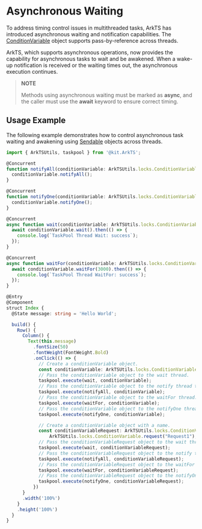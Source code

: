 # Asynchronous Waiting

To address timing control issues in multithreaded tasks, ArkTS has introduced asynchronous waiting and notification capabilities. The [ConditionVariable](../reference/apis-arkts/js-apis-arkts-utils.md#conditionvariable18) object supports pass-by-reference across threads.

ArkTS, which supports asynchronous operations, now provides the capability for asynchronous tasks to wait and be awakened. When a wake-up notification is received or the waiting times out, the asynchronous execution continues.

> **NOTE**
>
> Methods using asynchronous waiting must be marked as **async**, and the caller must use the **await** keyword to ensure correct timing.

## Usage Example

The following example demonstrates how to control asynchronous task waiting and awakening using [Sendable](arkts-sendable.md) objects across threads.

```ts
import { ArkTSUtils, taskpool } from '@kit.ArkTS';

@Concurrent
function notifyAll(conditionVariable: ArkTSUtils.locks.ConditionVariable) {
  conditionVariable.notifyAll();
}

@Concurrent
function notifyOne(conditionVariable: ArkTSUtils.locks.ConditionVariable) {
  conditionVariable.notifyOne();
}

@Concurrent
async function wait(conditionVariable: ArkTSUtils.locks.ConditionVariable) {
  await conditionVariable.wait().then(() => {
    console.log(`TaskPool Thread Wait: success`);
  });
}

@Concurrent
async function waitFor(conditionVariable: ArkTSUtils.locks.ConditionVariable) {
  await conditionVariable.waitFor(3000).then(() => {
    console.log(`TaskPool Thread WaitFor: success`);
  });
}

@Entry
@Component
struct Index {
  @State message: string = 'Hello World';

  build() {
    Row() {
      Column() {
        Text(this.message)
          .fontSize(50)
          .fontWeight(FontWeight.Bold)
          .onClick(() => {
            // Create a conditionVariable object.
            const conditionVariable: ArkTSUtils.locks.ConditionVariable = new ArkTSUtils.locks.ConditionVariable();
            // Pass the conditionVariable object to the wait thread.
            taskpool.execute(wait, conditionVariable);
            // Pass the conditionVariable object to the notify thread to wake up the wait thread. The log information "TaskPool Thread Wait: success" is displayed.
            taskpool.execute(notifyAll, conditionVariable);
            // Pass the conditionVariable object to the waitFor thread.
            taskpool.execute(waitFor, conditionVariable);
            // Pass the conditionVariable object to the notifyOne thread to wake up the waitFor thread. The log information "TaskPool Thread WaitFor: success" is displayed.
            taskpool.execute(notifyOne, conditionVariable);

            // Create a conditionVariable object with a name.
            const conditionVariableRequest: ArkTSUtils.locks.ConditionVariable =
                ArkTSUtils.locks.ConditionVariable.request("Request1");
            // Pass the conditionVariableRequest object to the wait thread.
            taskpool.execute(wait, conditionVariableRequest);
            // Pass the conditionVariableRequest object to the notify thread to wake up the wait thread. The log information "TaskPool Thread Wait: success" is displayed.
            taskpool.execute(notifyAll, conditionVariableRequest);
            // Pass the conditionVariableRequest object to the waitFor thread.
            taskpool.execute(waitFor, conditionVariableRequest);
            // Pass the conditionVariableRequest object to the notifyOne thread to wake up the waitFor thread. The log information "TaskPool Thread WaitFor: success" is displayed.
            taskpool.execute(notifyOne, conditionVariableRequest);
          })
      }
      .width('100%')
    }
    .height('100%')
  }
}
```
